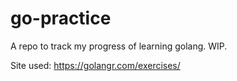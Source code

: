 # go-practice
A repo to track my progress of learning golang. WIP.

Site used: https://golangr.com/exercises/

